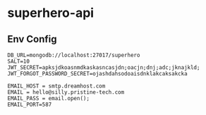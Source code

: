# superhero-api


## Env Config
  
    DB_URL=mongodb://localhost:27017/superhero
    SALT=10
    JWT_SECRET=apksjdkoasnmdkaskasncasjdn;oacjn;dnj;adc;jknajkld;
    JWT_FORGOT_PASSWORD_SECRET=ojashdahsodoaisdnklakcaksakcka

    EMAIL_HOST = smtp.dreamhost.com
    EMAIL = hello@silly.pristine-tech.com
    EMAIL_PASS = email.open();
    EMAIL_PORT=587